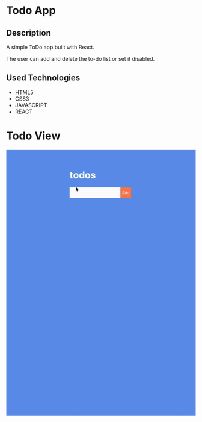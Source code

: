 # Todo App

## Description

A simple ToDo app built with React.

The user can add and delete the to-do list or set it disabled.

## Used Technologies

- HTML5
- CSS3
- JAVASCRIPT
- REACT

# Todo View

<img src="./images/screen-view.gif">
